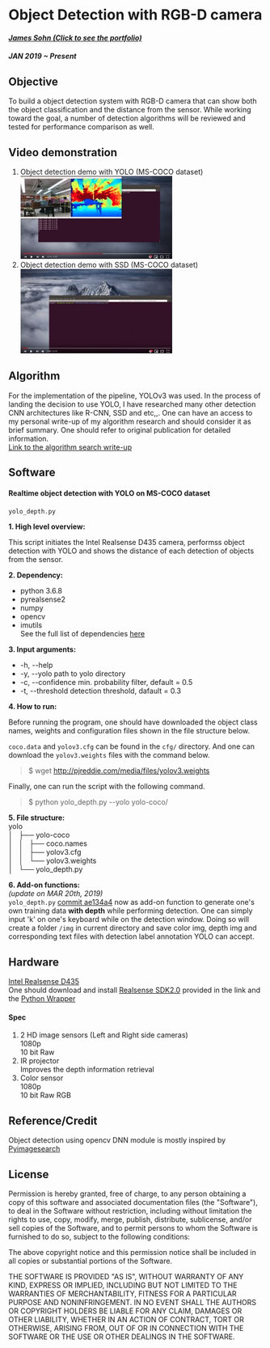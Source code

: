 # Object Detection with RGB-D camera
#### _[James Sohn (Click to see the portfolio)](http://sohn21c.github.io)_
#### _JAN 2019 ~ Present_

## Objective  
To build a object detection system with RGB-D camera that can show both the object classification and the distance from the sensor. While working toward the goal, a number of detection algorithms will be reviewed and tested for performance comparison as well. 

## Video demonstration
1. Object detection demo with YOLO (MS-COCO dataset)  
[![YouTube](https://github.com/sohn21c/objRecog/blob/master/img/yolo1.jpg?raw=true)](https://youtu.be/YU-P0f_Sr7g)  
2. Object detection demo with SSD (MS-COCO dataset)  
[![YouTube](https://github.com/sohn21c/objRecog/blob/master/img/ssd1.jpg?raw=true)](https://youtu.be/vZw5j909vss)

## Algorithm  
For the implementation of the pipeline, YOLOv3 was used. In the process of landing the decision to use YOLO, I have researched many other detection CNN architectures like R-CNN, SSD and etc,,. One can have an access to my personal write-up of my algorithm research and should consider it as brief summary. One should refer to original publication for detailed information.  
[Link to the algorithm search write-up](https://github.com/sohn21c/research/blob/master/objDetection.md)  

## Software

#### Realtime object detection with YOLO on MS-COCO dataset
`yolo_depth.py`  

**1. High level overview:**  

This script initiates the Intel Realsense D435 camera, performss object detection with YOLO and shows the distance of each detection of objects from the sensor.  

**2. Dependency:**  

- python 3.6.8  
- pyrealsense2  
- numpy  
- opencv  
- imutils  
See the full list of dependencies [here](https://github.com/sohn21c/objRecog/blob/master/dependencies.txt)  

**3. Input arguments:**  

- -h, --help	
- -y, --yolo 		 	path to yolo directory  
- -c, --confidence 	min. probability filter, default = 0.5  
- -t, --threshold 	detection threshold, dafault = 0.3  

**4. How to run:**  

Before running the program, one should have downloaded the object class names, weights and configuration files shown in the file structure below.  

`coco.data` and `yolov3.cfg` can be found in the `cfg/` directory. And one can download the `yolov3.weights` files with the command below.  
>$ wget http://pjreddie.com/media/files/yolov3.weights  

Finally, one can run the script with the following command.  

>$ python yolo_depth.py --yolo yolo-coco/  

**5. File structure:**  
yolo  
│   ├── yolo-coco  
│   │   ├── coco.names  
│   │   ├── yolov3.cfg  
│   │   └── yolov3.weights  
│   └── yolo_depth.py  

**6. Add-on functions:**  
_(update on MAR 20th, 2019)_  
`yolo_depth.py` [commit ae134a4](ae134a45ec1a2d4909cb422885e1266081e54574) now as add-on function to generate one's own training data **with depth** while performing detection. One can simply input 'k' on one's keyboard while on the detection window. Doing so will create a folder `/img` in current directory and save color img, depth img and corresponding text files with detection label annotation YOLO can accept.  


## Hardware
[Intel Realsense D435](https://github.com/IntelRealSense/librealsense)  
One should download and install [Realsense SDK2.0](https://github.com/IntelRealSense/librealsense) provided in the link and the [Python Wrapper](https://github.com/IntelRealSense/librealsense/tree/master/wrappers/python)  
#### Spec  
1. 2 HD image sensors (Left and Right side cameras)  
	1080p  
	10 bit Raw  
2. IR projector  
	Improves the depth information retrieval  
3. Color sensor  
	1080p  
	10 bit Raw RGB  


## Reference/Credit
Object detection using opencv DNN module is mostly inspired by [Pyimagesearch](https://pyimagesearch.com)

## License  
Permission is hereby granted, free of charge, to any person obtaining a copy of this software and associated documentation files (the "Software"), to deal in the Software without restriction, including without limitation the rights to use, copy, modify, merge, publish, distribute, sublicense, and/or sell copies of the Software, and to permit persons to whom the Software is furnished to do so, subject to the following conditions:

The above copyright notice and this permission notice shall be included in all copies or substantial portions of the Software.

THE SOFTWARE IS PROVIDED "AS IS", WITHOUT WARRANTY OF ANY KIND, EXPRESS OR IMPLIED, INCLUDING BUT NOT LIMITED TO THE WARRANTIES OF MERCHANTABILITY, FITNESS FOR A PARTICULAR PURPOSE AND NONINFRINGEMENT. IN NO EVENT SHALL THE AUTHORS OR COPYRIGHT HOLDERS BE LIABLE FOR ANY CLAIM, DAMAGES OR OTHER LIABILITY, WHETHER IN AN ACTION OF CONTRACT, TORT OR OTHERWISE, ARISING FROM, OUT OF OR IN CONNECTION WITH THE SOFTWARE OR THE USE OR OTHER DEALINGS IN THE SOFTWARE.


